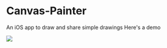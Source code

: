 # Canvas-Painter
An iOS app to draw and share simple drawings
 Here's a demo
 
 ![](https://github.com/Pikachuxxxx/Canvas-Painter/blob/master/Demo%20Final.gif)
